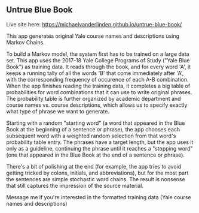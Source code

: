 ## Untrue Blue Book

Live site here: https://michaelvanderlinden.github.io/untrue-blue-book/

This app generates original Yale course names and descriptions using Markov Chains.

To build a Markov model, the system first has to be trained on a large data set. This app uses the 2017-18 Yale College Programs of Study ("Yale Blue Book") as training data. It reads through the book, and for every word 'A', it keeps a running tally of all the words 'B' that come immediately after 'A', with the corresponding frequency of occurence of each A-B combination. When the app finishes reading the training data, it completes a big table of probabilities for word combinations that it can use to write original phrases. The probability table is further organized by academic department and course names vs. course descriptions, which allows us to specify exactly what type of phrase we want to generate.

Starting with a random "starting word" (a word that appeared in the Blue Book at the beginning of a sentence or phrase), the app chooses each subsequent word with a weighted random selection from that word's probability table entry. The phrases have a target length, but the app uses it only as a guideline, continuing the phrase until it reaches a "stopping word" (one that appeared in the Blue Book at the end of a sentence or phrase).

There's a bit of polishing at the end (for example, the app tries to avoid getting tricked by colons, initials, and abbreviations), but for the most part the sentences are simple stochastic word chains. The result is nonsense that still captures the impression of the source material.

Message me if you're interested in the formatted training data (Yale course names and descriptions)
